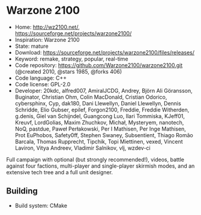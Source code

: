 # Warzone 2100

- Home: http://wz2100.net/, https://sourceforge.net/projects/warzone2100/
- Inspiration: Warzone 2100
- State: mature
- Download: https://sourceforge.net/projects/warzone2100/files/releases/
- Keyword: remake, strategy, popular, real-time
- Code repository: https://github.com/Warzone2100/warzone2100.git (@created 2010, @stars 1985, @forks 406)
- Code language: C++
- Code license: GPL-2.0
- Developer: 20kdc, alfred007, AmiralJCDG, Andrey, Björn Ali Göransson, Buginator, Christian Ohm, Colin MacDonald, Cristian Odorico, cybersphinx, Cyp, dak180, Dani Llewellyn, Daniel Llewellyn, Dennis Schridde, Elio Gubser, epilef, Forgon2100, Freddie, Freddie Witherden, g.denis, Giel van Schijndel, Guangcong Luo, Ilari Tommiska, KJeff01, Kreuvf, LordGolias, Maxim Zhuchkov, Michał, Mysteryem, nanotech, NoQ, pastdue, Paweł Perłakowski, Per I Mathisen, Per Inge Mathisen, Prot EuPhobos, Safety0ff, Stephen Swaney, Subsentient, Thiago Romão Barcala, Thomas Rupprecht, Tipchik, Topi Miettinen, vexed, Vincent Laviron, Vitya Andreev, Vladimir Salnikov, vlj, wzdev-ci

Full campaign with optional (but strongly recommended!), videos, battle against four factions, multi-player and single-player skirmish modes, and an extensive tech tree and a full unit designer.

## Building

- Build system: CMake
